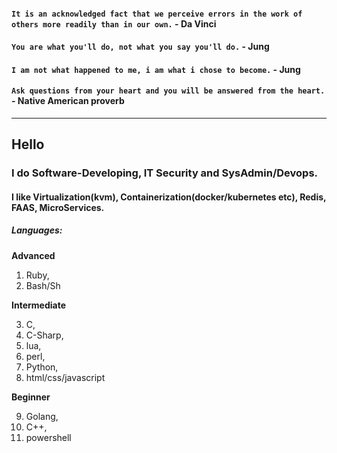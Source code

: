 #### `It is an acknowledged fact that we perceive errors in the work of others more readily than in our own.` - Da Vinci

#### `You are what you'll do, not what you say you'll do.` - Jung

#### `I am not what happened to me, i am what i chose to become.` - Jung

#### `Ask questions from your heart and you will be answered from the heart.` - Native American proverb

---
## Hello
### I do Software-Developing, IT Security and SysAdmin/Devops.
#### I like Virtualization(kvm), Containerization(docker/kubernetes etc), Redis, FAAS, MicroServices.

##### Languages:
__Advanced__

1. Ruby,
2. Bash/Sh


__Intermediate__

3. C,
4. C-Sharp,
5. lua,
6. perl,
7. Python,
8. html/css/javascript


__Beginner__

9. Golang,
10. C++,
11. powershell
